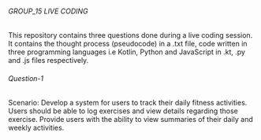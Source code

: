 ###### GROUP_15 LIVE CODING

This repository contains three questions done during a live coding session. It contains the thought process (pseudocode) in a .txt file, code written in three programming languages i.e Kotlin, Python and JavaScript in .kt, .py and .js files respectively. 

###### Question-1 
Scenario: Develop a system for users to track their daily fitness activities. 
Users should be able to log exercises and view details regarding those exercise. 
Provide users with the ability to view summaries of their daily and weekly activities.
